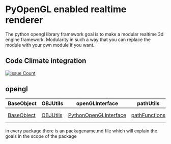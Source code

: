 # PyOpenGL enabled realtime renderer

The python opengl library framework goal is to make a modular realtime 3d engine framework.
Modularity in such a way that you can replace the module with your own module if you want.

## Code Climate integration
[![Issue Count](https://lima.codeclimate.com/github/HeadhunterXamd/PyOpenGLEngine/badges/issue_count.svg)](https://lima.codeclimate.com/github/HeadhunterXamd/PyOpenGLEngine)



## opengl

| BaseObject | OBJUtils | openGLInterface | pathUtils | Renderer |
| ---------- | -------- | --------------- | --------- | -------- |
| [BaseObject](https://github.com/HeadhunterXamd/PyOpenGLEngine/blob/master/PyGEF/BaseObject/BaseObject.md)      | [OBJUtils](https://github.com/HeadhunterXamd/PyOpenGLEngine/blob/master/PyGEF/OBJUtils/OBJUtils.md) | [PythonOpenGLInterface](https://github.com/HeadhunterXamd/PyOpenGLEngine/blob/master/PyGEF/openGLInterface/openGLInterface.md) | [pathFunctions](https://github.com/HeadhunterXamd/PyOpenGLEngine/blob/master/PyGEF/pathUtils/pathutils.md) | [renderLib] (https://github.com/HeadhunterXamd/PyOpenGLEngine/blob/master/PyGEF/Renderer/Renderer.md) |


in every package there is an packagename.md file which will explain the goals in the scope of the package

